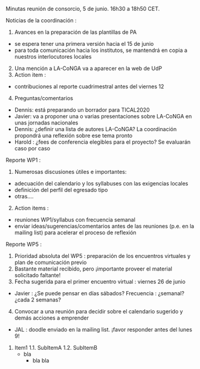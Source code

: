 Minutas reunión de consorcio, 5 de junio. 16h30 a 18h50 CET.

Noticias de la coordinación :

1. Avances en la preparación de las plantillas de PA
 - se espera tener una primera versión hacia el 15 de junio
 - para toda comunicación hacia los institutos, se mantendrá en copia a nuestros interlocutores locales
2. Una mención a LA-CoNGA va a aparecer en la web de UdP
3. Action item : 
 - contribuciones al reporte cuadrimestral antes del viernes 12
4. Preguntas/comentarios
 - Dennis: está preparando un borrador para TICAL2020 
 - Javier: va a proponer una o varias presentaciones sobre LA-CoNGA en unas jornadas nacionales
 - Dennis: ¿definir una lista de autores LA-CoNGA? La coordinación propondrá una reflexión sobre ese tema pronto
 - Harold : ¿fees de conferencia elegibles para el proyecto? Se evaluarán caso por caso

Reporte WP1 :

1. Numerosas discusiones útiles e importantes:
 - adecuación del calendario y los syllabuses con las exigencias locales
 - definición del perfil del egresado tipo
 - otras....
2. Action items :
 - reuniones WP1/syllabus con frecuencia semanal
 - enviar ideas/sugerencias/comentarios antes de las reuniones (p.e. en la mailing list) para acelerar el proceso de reflexión

Reporte WP5 :

1. Prioridad absoluta del WP5 : preparación de los encuentros virtuales y plan de comunicación previo
2. Bastante material recibido, pero ¡importante proveer el material solicitado faltante!
3. Fecha sugerida para el primer encuentro virtual : viernes 26 de junio
 - Javier : ¿Se puede pensar en días sábados? Frecuencia : ¿semanal? ¿cada 2 semanas?
4. Convocar a una reunión para decidir sobre el calendario sugerido y demás acciones a emprender
 - JAL : doodle enviado en la mailing list. ¡favor responder antes del lunes 9!



1. Item1
  1.1. SubItemA
  1.2. SubItemB
    - bla
      - bla bla
